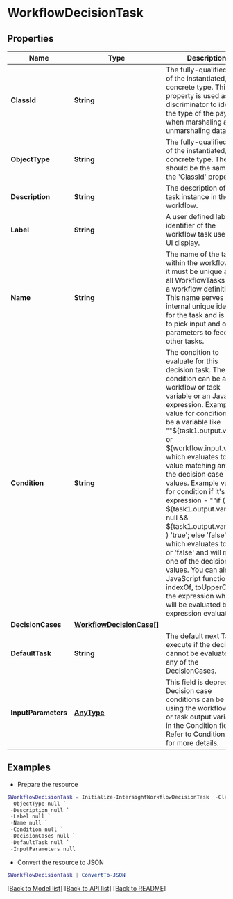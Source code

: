# WorkflowDecisionTask
## Properties

Name | Type | Description | Notes
------------ | ------------- | ------------- | -------------
**ClassId** | **String** | The fully-qualified name of the instantiated, concrete type. This property is used as a discriminator to identify the type of the payload when marshaling and unmarshaling data. | [default to "workflow.DecisionTask"]
**ObjectType** | **String** | The fully-qualified name of the instantiated, concrete type. The value should be the same as the &#39;ClassId&#39; property. | [default to "workflow.DecisionTask"]
**Description** | **String** | The description of this task instance in the workflow. | [optional] 
**Label** | **String** | A user defined label identifier of the workflow task used for UI display. | [optional] 
**Name** | **String** | The name of the task within the workflow and it must be unique among all WorkflowTasks within a workflow definition. This name serves as the internal unique identifier for the task and is used to pick input and output parameters to feed into other tasks. | [optional] 
**Condition** | **String** | The condition to evaluate for this decision task. The condition can be a workflow or task variable or an JavaScript expression. Example value for condition could be a variable like &quot;&quot;${task1.output.var1} or ${workflow.input.var2}&quot;&quot; which evaluates to a value matching any of the decision case values. Example value for condition if it&#39;s an expression - &quot;&quot;if ( ${task1.output.var1} ! &#x3D; null &amp;&amp; ${task1.output.var1} &gt; 0 ) &#39;true&#39;; else &#39;false&#39;; &quot;&quot; which evaluates to &#39;true&#39; or &#39;false&#39; and will match one of the decision case values. You can also use JavaScript functions like indexOf, toUpperCase in the expression which will be evaluated by the expression evaluator. | [optional] 
**DecisionCases** | [**WorkflowDecisionCase[]**](WorkflowDecisionCase.md) |  | [optional] 
**DefaultTask** | **String** | The default next Task to execute if the decision cannot be evaluated to any of the DecisionCases. | [optional] 
**InputParameters** | [**AnyType**](.md) | This field is deprecated. Decision case conditions can be added using the workflow input or task output variables in the Condition field. Refer to Condition field for more details. | [optional] 

## Examples

- Prepare the resource
```powershell
$WorkflowDecisionTask = Initialize-IntersightWorkflowDecisionTask  -ClassId null `
 -ObjectType null `
 -Description null `
 -Label null `
 -Name null `
 -Condition null `
 -DecisionCases null `
 -DefaultTask null `
 -InputParameters null
```

- Convert the resource to JSON
```powershell
$WorkflowDecisionTask | ConvertTo-JSON
```

[[Back to Model list]](../README.md#documentation-for-models) [[Back to API list]](../README.md#documentation-for-api-endpoints) [[Back to README]](../README.md)

